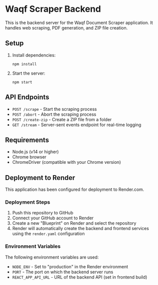 # Waqf Scraper Backend

This is the backend server for the Waqf Document Scraper application. It handles web scraping, PDF generation, and ZIP file creation.

## Setup

1. Install dependencies:
   ```
   npm install
   ```

2. Start the server:
   ```
   npm start
   ```

## API Endpoints

- `POST /scrape` - Start the scraping process
- `POST /abort` - Abort the scraping process
- `POST /create-zip` - Create a ZIP file from a folder
- `GET /stream` - Server-sent events endpoint for real-time logging

## Requirements

- Node.js (v14 or higher)
- Chrome browser
- ChromeDriver (compatible with your Chrome version)

## Deployment to Render

This application has been configured for deployment to Render.com.

### Deployment Steps

1. Push this repository to GitHub
2. Connect your GitHub account to Render
3. Create a new "Blueprint" on Render and select the repository
4. Render will automatically create the backend and frontend services using the `render.yaml` configuration

### Environment Variables

The following environment variables are used:

- `NODE_ENV` - Set to "production" in the Render environment
- `PORT` - The port on which the backend server runs
- `REACT_APP_API_URL` - URL of the backend API (set in frontend build)
